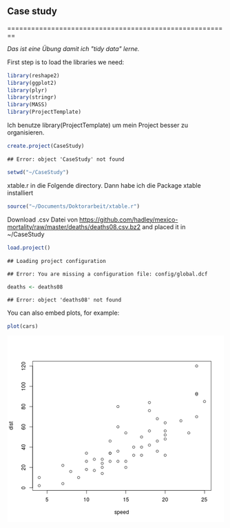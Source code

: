 ## Case study
========================================================

_Das ist eine Übung damit ich "tidy data" lerne._


First step is to load the libraries we need:


```r
library(reshape2)
library(ggplot2)
library(plyr)
library(stringr)
library(MASS)
library(ProjectTemplate)
```


Ich benutze library(ProjectTemplate) um mein Project besser zu organisieren. 


```r
create.project(CaseStudy)
```

```
## Error: object 'CaseStudy' not found
```

```r
setwd("~/CaseStudy")
```

xtable.r in die Folgende directory. Dann habe ich die Package xtable installiert


```r
source("~/Documents/Doktorarbeit/xtable.r")
```

Download .csv Datei von https://github.com/hadley/mexico-mortality/raw/master/deaths/deaths08.csv.bz2
and placed it in ~/CaseStudy


```r
load.project()
```

```
## Loading project configuration
```

```
## Error: You are missing a configuration file: config/global.dcf
```

```r
deaths <- deaths08
```

```
## Error: object 'deaths08' not found
```







You can also embed plots, for example:


```r
plot(cars)
```

![plot of chunk unnamed-chunk-5](figure/unnamed-chunk-5.png) 


